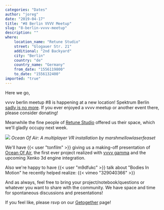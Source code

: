```yaml
---
categories: "Dates"
author: "joreg"
date: "2019-04-17"
title: "#8 Berlin VVVV Meetup"
slug: "8-berlin-vvvv-meetup"
description: ""
where: 
    location_name: "Retune Studio"
    street: "Glogauer Str. 21"
    additional: "2nd Backyard"
    city: "Berlin"
    country: "de"
    country_name: "Germany"
    from_date: "1556119800"
    to_date: "1556132400"
imported: "true"
---
```



Here we go,

vvvv berlin meetup #8 is happening at a new location!
Spektrum Berlin [sadly is no more](https://www.gofundme.com/spektrum-exspektrum-rent-recovery). If you ever enjoyed a vvvv meetup or another event there, please consider donating!

Meanwhile the fine people of [Retune Studio](http://retune.de) offered us their space, which we'll gladly occupy next week.

![](XCRuWrSUYrYgtQWZqqQDxiyI.png)
*Ocean Of Air: A multiplayer VR installation by marshmellowlaserfeaset*

We'll have {{< user "tonfilm" >}} giving us a making-off presentation of [Ocean Of Air](http://oceanofair.com/), the first ever project realized with [vvvv gamma](/blog/2019/vvvv-gamma-2019.1-preview) and the upcoming Xenko 3d engine integration. 

Also we're happy to have {{< user "m9dfukc" >}} talk about "Bodies In Motion" he recently helped realize:
{{< vimeo "329040366" >}}

And as always, feel free to bring your project/notebook/questions or whatever you want to share with the community. We have space and time for spontaneous discussions and presentations!

If you feel like, please rsvp on our [Getogether](https://gettogether.community/events/1180/vvvv-berlin-meetup-8/) page!